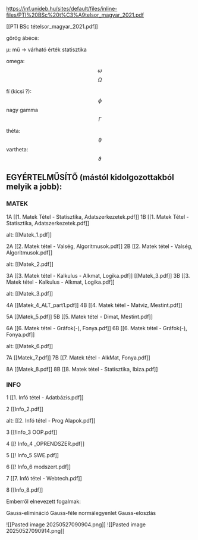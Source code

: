 
https://inf.unideb.hu/sites/default/files/inline-files/PTI%20BSc%20t%C3%A9telsor_magyar_2021.pdf

[[PTI BSc tételsor_magyar_2021.pdf]]

görög ábécé:

μ: mű -> várható érték statisztika

omega:
$$
\omega
$$
$$
\Omega
$$

fí (kicsi ?):
$$
\phi
$$
nagy gamma
$$
\Gamma
$$


théta:
$$
\theta
$$
vartheta:
$$
\vartheta
$$


## EGYÉRTELMŰSÍTŐ (mástól kidolgozottakból melyik a jobb):
### MATEK
1A [[1. Matek Tétel - Statisztika, Adatszerkezetek.pdf]]
1B [[1. Matek Tétel - Statisztika, Adatszerkezetek.pdf]]

alt: [[Matek_1.pdf]]

2A [[2. Matek tétel - Valség, Algoritmusok.pdf]]
2B [[2. Matek tétel - Valség, Algoritmusok.pdf]]

alt: [[Matek_2.pdf]]

3A [[3. Matek tétel - Kalkulus - Alkmat, Logika.pdf]]
[[Matek_3.pdf]]
3B [[3. Matek tétel - Kalkulus - Alkmat, Logika.pdf]]

alt: [[Matek_3.pdf]]

4A [[Matek_4_ALT_part1.pdf]]
4B [[4. Matek tétel - Matviz, Mestint.pdf]]

5A [[Matek_5.pdf]]
5B [[5. Matek tétel - Dimat, Mestint.pdf]]

6A [[6. Matek tétel - Gráfok(-), Fonya.pdf]]
6B [[6. Matek tétel - Gráfok(-), Fonya.pdf]]

alt: [[Matek_6.pdf]]

7A [[Matek_7.pdf]]
7B [[7. Matek tétel - AlkMat, Fonya.pdf]]

8A [[Matek_8.pdf]]
8B [[8. Matek tétel - Statisztika, Ibiza.pdf]]

### INFO
1 [[1. Infó tétel - Adatbázis.pdf]]

2 [[Info_2.pdf]]

alt: [[2. Infó tétel - Prog Alapok.pdf]]

3 [[!Info_3 OOP.pdf]]

4 [[! Info_4 _OPRENDSZER.pdf]]

5 [[! Info_5 SWE.pdf]]

6 [[! Info_6 modszert.pdf]]

7 [[7. Infó tétel - Webtech.pdf]]

8 [[Info_8.pdf]]


Emberről elnevezett fogalmak:

Gauss-elimináció
Gauss-féle normálegyenlet
Gauss-eloszlás

![[Pasted image 20250527090904.png]]
![[Pasted image 20250527090914.png]]